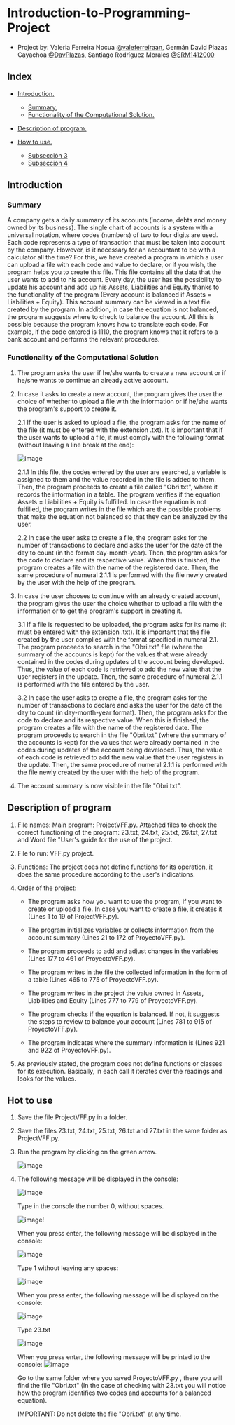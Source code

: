 # Introduction-to-Programming-Project

* Project by: Valeria Ferreira Nocua [@valeferreiraan](https://github.com/valeferreiraan), Germán David Plazas Cayachoa [@DavPlazas](https://github.com/DavPlazas), Santiago Rodríguez Morales [@SRM1412000](https://github.com/SRM1412000)

## Index
- [Introduction.](#introduction)
  - [Summary.](#summary)
  - [Functionality of the Computational Solution.](#funcionalidad)

- [Description of program.](#description)
- [How to use.](#use)
  - [Subsección 3](#subsección-3)
  - [Subsección 4](#subsección-4)


## Introduction
### Summary <a name="summary"></a>
A company gets a daily summary of its accounts (income, debts and money owned by its business). The single chart of accounts is a system with a universal notation, where codes (numbers) of two to four digits are used. Each code represents a type of transaction that must be taken into account by the company. However, is it necessary for an accountant to be with a calculator all the time? For this, we have created a program in which a user can upload a file with each code and value to declare, or if you wish, the program helps you to create this file. This file contains all the data that the user wants to add to his account. Every day, the user has the possibility to update his account and add up his Assets, Liabilities and Equity thanks to the functionality of the program (Every account is balanced if Assets = Liabilities + Equity). This account summary can be viewed in a text file created by the program. In addition, in case the equation is not balanced, the program suggests where to check to balance the account. All this is possible because the program knows how to translate each code. For example, if the code entered is 1110, the program knows that it refers to a bank account and performs the relevant procedures.


### Functionality of the Computational Solution <a name="funcionalidad"></a>


1. The program asks the user if he/she wants to create a new account or if he/she wants to continue an already active account. 
2. In case it asks to create a new account, the program gives the user the choice of whether to upload a file with the information or if he/she wants the program's support to create it.
   
   2.1 If the user is asked to upload a file, the program asks for the name of the file (it must be entered with the extension .txt). It is important that if the user wants to upload a file, it must comply with the following format (without leaving a line break at the end):
   
    ![image](https://github.com/SRM1412000/Introduction-to-Programming-Project/assets/146349622/dc016a8d-3a8b-4e1e-b5a6-7f8e493b1463)
   
      2.1.1 In this file, the codes entered by the user are searched, a variable is assigned to them and the value recorded in the file is added to them. Then, the program proceeds to create a file called "Obri.txt", where it records the information in a table. The program verifies if the equation Assets = Liabilities + Equity is fulfilled. In case the equation is not fulfilled, the program writes in the file which are the possible problems that make the equation not balanced so that they can be analyzed by the user.
    
   2.2 In case the user asks to create a file, the program asks for the number of transactions to declare and asks the user for the date of the day to count (in the format day-month-year). Then, the program asks for the code to declare and its respective value. When this is finished, the program creates a file with the name of the registered date. Then, the same procedure of numeral 2.1.1 is performed with the file newly created by the user with the help of the program.

4. In case the user chooses to continue with an already created account, the program gives the user the choice whether to upload a file with the information or to get the program's support in creating it.

   3.1 If a file is requested to be uploaded, the program asks for its name (it must be entered with the extension .txt). It is important that the file created by the user complies with the format specified in numeral 2.1.
The program proceeds to search in the "Obri.txt" file (where the summary of the accounts is kept) for the values that were already contained in the codes during updates of the account being developed.  Thus, the value of each code is retrieved to add the new value that the user registers in the update. Then, the same procedure of numeral 2.1.1 is performed with the file entered by the user.

   3.2 In case the user asks to create a file, the program asks for the number of transactions to declare and asks the user for the date of the day to count (in day-month-year format). Then, the program asks for the code to declare and its respective value. When this is finished, the program creates a file with the name of the registered date.
The program proceeds to search in the file "Obri.txt" (where the summary of the accounts is kept) for the values that were already contained in the codes during updates of the account being developed.  Thus, the value of each code is retrieved to add the new value that the user registers in the update. Then, the same procedure of numeral 2.1.1 is performed with the file newly created by the user with the help of the program.

5.	The account summary is now visible in the file "Obri.txt".

## Description of program <a name="description"></a>

1. File names: Main program: ProjectVFF.py. Attached files to check the correct functioning of the program: 23.txt, 24.txt, 25.txt, 26.txt, 27.txt and Word file "User's guide for the use of the project.
2. File to run: VFF.py project.
3. Functions: The project does not define functions for its operation, it does the same procedure according to the user's indications.
4. Order of the project:
   * The program asks how you want to use the program, if you want to create or upload a file. In case you want to create a file, it creates it (Lines 1 to 19 of ProjectVFF.py).
   * The program initializes variables or collects information from the account summary (Lines 21 to 172 of ProyectoVFF.py).
  
   * The program proceeds to add and adjust changes in the variables (Lines 177 to 461 of ProyectoVFF.py).
  
   * The program writes in the file the collected information in the form of a table (Lines 465 to 775 of ProyectoVFF.py).
  
   * The program writes in the project the value owned in Assets, Liabilities and Equity (Lines 777 to 779 of ProyectoVFF.py).
  
   * The program checks if the equation is balanced. If not, it suggests the steps to review to balance your account (Lines 781 to 915 of ProyectoVFF.py).
  
   * The program indicates where the summary information is (Lines 921 and 922 of ProyectoVFF.py).
                         
5. As previously stated, the program does not define functions or classes for its execution. Basically, in each call it iterates over the readings and looks for the values.

## Hot to use <a name="use"></a>
1. Save the file ProjectVFF.py in a folder. 
2. Save the files 23.txt, 24.txt, 25.txt, 26.txt and 27.txt in the same folder as ProjectVFF.py.
3. Run the program by clicking on the green arrow.
   
   ![image](https://github.com/SRM1412000/Introduction-to-Programming-Project/assets/146349622/45a3137e-1eef-4927-8336-53420208cac7)

4. The following message will be displayed in the console:

    ![image](https://github.com/SRM1412000/Introduction-to-Programming-Project/assets/146349622/39956efa-6286-4d3c-95e8-d5cdbeca6471)

    Type in the console the number 0, without spaces.
    
    ![image](https://github.com/SRM1412000/Introduction-to-Programming-Project/assets/146349622/23860149-3169-4d0e-ad53-82b7bead0a50)!

    When you press enter, the following message will be displayed in the console:
    
    ![image](https://github.com/SRM1412000/Introduction-to-Programming-Project/assets/146349622/e470a72d-0ead-46fc-b67b-756b4c83ad3a)

    Type 1 without leaving any spaces:
           
    ![image](https://github.com/SRM1412000/Introduction-to-Programming-Project/assets/146349622/0dcbb94a-7d56-4329-9144-7b109f50a716)

    When you press enter, the following message will be displayed on the console:
    
    ![image](https://github.com/SRM1412000/Introduction-to-Programming-Project/assets/146349622/b1a8f245-bba1-476b-8fd8-6087a1a7c744)

    
    Type 23.txt
   
    ![image](https://github.com/SRM1412000/Introduction-to-Programming-Project/assets/146349622/09185df4-b943-4a35-ac8b-b7ef1ce0ffae)

    When you press enter, the following message will be printed to the console:
    ![image](https://github.com/SRM1412000/Introduction-to-Programming-Project/assets/146349622/6e0d9a27-10d5-44ba-94cd-e0f39fea7315)

     
    Go to the same folder where you saved ProyectoVFF.py , there you will find the file "Obri.txt" (In the case of checking with 23.txt you will notice how the program identifies two codes and accounts for a balanced equation).
    
    IMPORTANT: Do not delete the file "Obri.txt" at any time.

